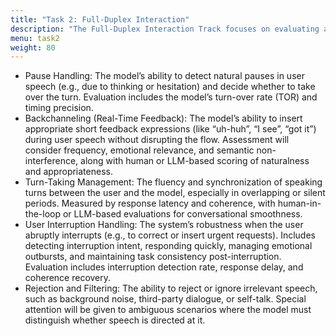 ```yaml
---
title: "Task 2: Full-Duplex Interaction"
description: "The Full-Duplex Interaction Track focuses on evaluating a model’s ability to carry out natural, real-time, and uninterrupted speech conversations. Unlike traditional turn-taking systems, full-duplex systems must handle overlapping speech, user interruptions, real-time feedback, and smooth coordination between speaking and listening"
menu: task2
weight: 80
---
```



- Pause Handling: The model’s ability to detect natural pauses in user speech (e.g., due to thinking or hesitation) and decide whether to take over the turn. Evaluation includes the model’s turn-over rate (TOR) and timing precision.
- Backchanneling (Real-Time Feedback): The model’s ability to insert appropriate short feedback expressions (like “uh-huh”, “I see”, “got it”) during user speech without disrupting the flow. Assessment will consider frequency, emotional relevance, and semantic non-interference, along with human or LLM-based scoring of naturalness and appropriateness.
- Turn-Taking Management: The fluency and synchronization of speaking turns between the user and the model, especially in overlapping or silent periods. Measured by response latency and coherence, with human-in-the-loop or LLM-based evaluations for conversational smoothness.
- User Interruption Handling: The system’s robustness when the user abruptly interrupts (e.g., to correct or insert urgent requests). Includes detecting interruption intent, responding quickly, managing emotional outbursts, and maintaining task consistency post-interruption. Evaluation includes interruption detection rate, response delay, and coherence recovery.
- Rejection and Filtering: The ability to reject or ignore irrelevant speech, such as background noise, third-party dialogue, or self-talk. Special attention will be given to ambiguous scenarios where the model must distinguish whether speech is directed at it.
